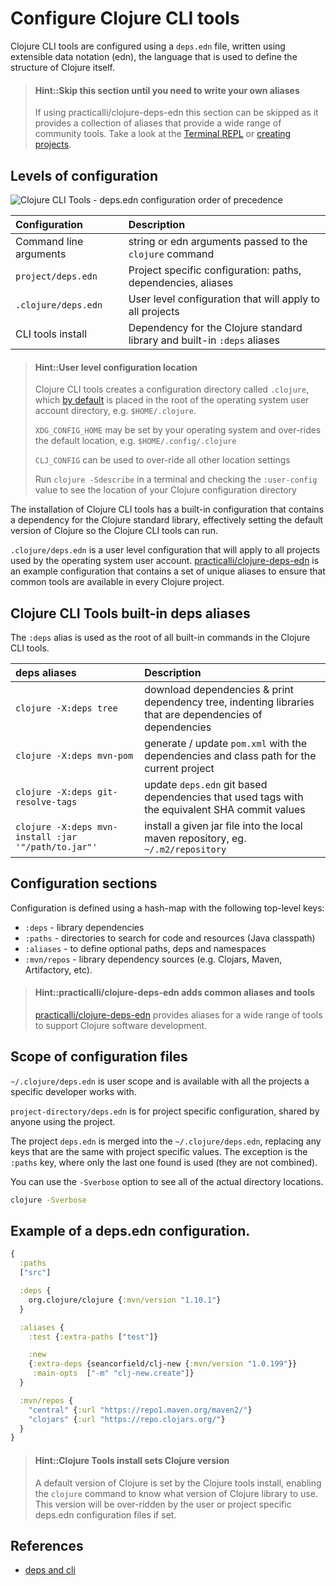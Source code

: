 # Configure Clojure CLI tools
Clojure CLI tools are configured using a `deps.edn` file, written using extensible data notation (edn), the language that is used to define the structure of Clojure itself.

> #### Hint::Skip this section until you need to write your own aliases
> If using practicalli/clojure-deps-edn this section can be skipped as it provides a collection of aliases that provide a wide range of community tools.  Take a look at the [Terminal REPL](/clojure-tools/repl/) or [creating projects](/clojure-tools/projects/create.md).

## Levels of configuration

![Clojure CLI Tools - deps.edn configuration order of precedence](https://raw.githubusercontent.com/practicalli/graphic-design/live/clojure/clojure-cli-tools/clojure-cli-tools-deps-edn-configuration-precedence.png)

| Configuration          | Description                                                              |
| :--                    | :--                                                                      |
| Command line arguments | string or edn arguments passed to the `clojure` command                  |
| `project/deps.edn`     | Project specific configuration: paths, dependencies, aliases             |
| `.clojure/deps.edn`    | User level configuration that will apply to all projects                 |
| CLI tools install      | Dependency for the Clojure standard library and built-in `:deps` aliases |


> #### Hint::User level configuration location
> Clojure CLI tools creates a configuration directory called `.clojure`, which [by default](https://clojure.org/reference/deps_and_cli#_deps_edn_sources) is placed in the root of the operating system user account directory, e.g. `$HOME/.clojure`.
>
> `XDG_CONFIG_HOME` may be set by your operating system and over-rides the default location, e.g. `$HOME/.config/.clojure`
>
> `CLJ_CONFIG` can be used to over-ride all other location settings
>
> Run `clojure -Sdescribe` in a terminal and checking the `:user-config` value to see the location of your Clojure configuration directory


The installation of Clojure CLI tools has a built-in configuration that contains a dependency for the Clojure standard library, effectively setting the default version of Clojure so the Clojure CLI tools can run.

`.clojure/deps.edn` is a user level configuration that will apply to all projects used by the operating system user account.  [practicalli/clojure-deps-edn](https://github.com/practicalli/clojure-deps-edn) is an example configuration that contains a set of unique aliases to ensure that common tools are available in every Clojure project.


## Clojure CLI Tools built-in deps aliases
The `:deps` alias is used as the root of all built-in commands in the Clojure CLI tools.

| deps aliases                                        | Description                                                                                              |
| :--                                                 | :--                                                                                                      |
| `clojure -X:deps tree`                              | download dependencies & print dependency tree, indenting libraries that are dependencies of dependencies |
| `clojure -X:deps mvn-pom`                           | generate / update `pom.xml` with the dependencies and class path for the current project                 |
| `clojure -X:deps git-resolve-tags`                  | update `deps.edn` git based dependencies that used tags with the equivalent SHA commit values            |
| `clojure -X:deps mvn-install :jar '"/path/to.jar"'` | install a given jar file into the local maven repository, eg. `~/.m2/repository`                         |

<!-- > TODO: using `clojure -X:deps` download dependencies and seems to try and run a function (internal `:exec-fn`) or command line argument (behavior observed in tests) -->


## Configuration sections
Configuration is defined using a hash-map with the following top-level keys:

* `:deps` - library dependencies
* `:paths` - directories to search for code and resources (Java classpath)
* `:aliases` - to define optional paths, deps and namespaces
* `:mvn/repos` - library dependency sources (e.g. Clojars, Maven, Artifactory, etc).

> #### Hint::practicalli/clojure-deps-edn adds common aliases and tools
> [practicalli/clojure-deps-edn](https://github.com/practicalli/clojure-deps-edn) provides aliases for a wide range of tools to support Clojure software development.


## Scope of configuration files
`~/.clojure/deps.edn` is user scope and is available with all the projects a specific developer works with.

`project-directory/deps.edn` is for project specific configuration, shared by anyone using the project.

The project `deps.edn` is merged into the `~/.clojure/deps.edn`, replacing any keys that are the same with project specific values. The exception is the `:paths` key, where only the last one found is used (they are not combined).

You can use the `-Sverbose` option to see all of the actual directory locations.

```bash
clojure -Sverbose
```

## Example of a deps.edn configuration.

```clojure
{
  :paths
  ["src"]

  :deps {
    org.clojure/clojure {:mvn/version "1.10.1"}
  }

  :aliases {
    :test {:extra-paths ["test"]}

    :new
    {:extra-deps {seancorfield/clj-new {:mvn/version "1.0.199"}}
     :main-opts  ["-m" "clj-new.create"]}
  }

  :mvn/repos {
    "central" {:url "https://repo1.maven.org/maven2/"}
    "clojars" {:url "https://repo.clojars.org/"}
  }
}
```

> #### Hint::Clojure Tools install sets Clojure version
> A default version of Clojure is set by the Clojure tools install, enabling the `clojure` command to know what version of Clojure library to use.  This version will be over-ridden by the user or project specific deps.edn configuration files if set.




## References
* [deps and cli](https://clojure.org/reference/deps_and_cli)
